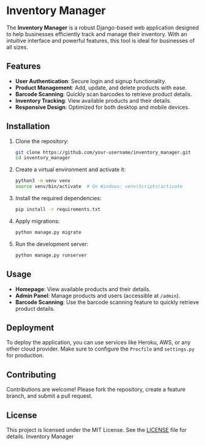 # Inventory Manager

The **Inventory Manager** is a robust Django-based web application designed to help businesses efficiently track and manage their inventory. With an intuitive interface and powerful features, this tool is ideal for businesses of all sizes.

## Features

- **User Authentication**: Secure login and signup functionality.
- **Product Management**: Add, update, and delete products with ease.
- **Barcode Scanning**: Quickly scan barcodes to retrieve product details.
- **Inventory Tracking**: View available products and their details.
- **Responsive Design**: Optimized for both desktop and mobile devices.

## Installation

1. Clone the repository:
    ```bash
    git clone https://github.com/your-username/inventory_manager.git
    cd inventory_manager
    ```

2. Create a virtual environment and activate it:
    ```bash
    python3 -m venv venv
    source venv/bin/activate  # On Windows: venv\Scripts\activate
    ```

3. Install the required dependencies:
    ```bash
    pip install -r requirements.txt
    ```

4. Apply migrations:
    ```bash
    python manage.py migrate
    ```

5. Run the development server:
    ```bash
    python manage.py runserver
    ```

## Usage

- **Homepage**: View available products and their details.
- **Admin Panel**: Manage products and users (accessible at `/admin`).
- **Barcode Scanning**: Use the barcode scanning feature to quickly retrieve product details.

## Deployment

To deploy the application, you can use services like Heroku, AWS, or any other cloud provider. Make sure to configure the `Procfile` and `settings.py` for production.

## Contributing

Contributions are welcome! Please fork the repository, create a feature branch, and submit a pull request.

## License

This project is licensed under the MIT License. See the [LICENSE](LICENSE) file for details. Inventory Manager
